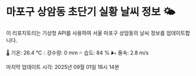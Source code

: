 
# 마포구 상암동 초단기 실황 날씨 정보 🌤️

이 리포지토리는 기상청 API를 사용하여 서울 마포구 상암동의 날씨 정보를 업데이트합니다. 

🌡️ 기온: 26.4 ℃
💧 강수량: 0 mm
💦 습도: 84 %
🌬️ 풍속: 2.8 m/s

마지막 업데이트 시각: 2025년 09월 01일 18시 14분    
